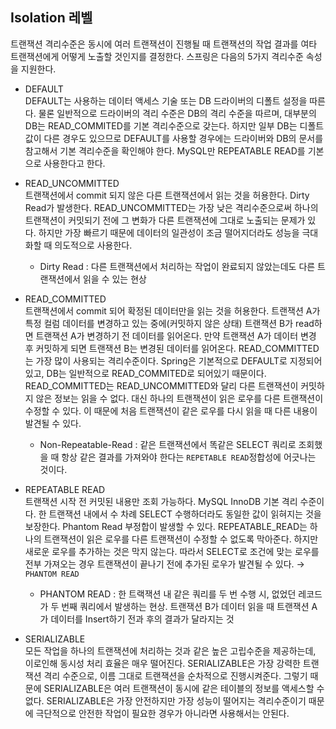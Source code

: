 ## Isolation 레벨
트랜잭션 격리수준은 동시에 여러 트랜잭션이 진행될 때 트랜잭션의 작업 결과를 여타 트랜잭션에게 어떻게 노출할 것인지를 결정한다. 스프링은 다음의 5가지 격리수준 속성을 지원한다.

- DEFAULT <br>
DEFAULT는 사용하는 데이터 액세스 기술 또는 DB 드라이버의 디폴트 설정을 따른다. 
물론 일반적으로 드라이버의 격리 수준은 DB의 격리 수준을 따르며, 대부분의 DB는 READ_COMMITED를 기본 격리수준으로 갖는다. 
하지만 일부 DB는 디폴트 값이 다른 경우도 있으므로 DEFAULT를 사용할 경우에는 드라이버와 DB의 문서를 참고해서 기본 격리수준을 확인해야 한다. MySQL만 REPEATABLE READ를 기본으로 사용한다고 한다.

- READ_UNCOMMITTED <br>
트랜잭션에서 commit 되지 않은 다른 트랜잭션에서 읽는 것을 허용한다. Dirty Read가 발생한다.
READ_UNCOMMITTED는 가장 낮은 격리수준으로써 하나의 트랜잭션이 커밋되기 전에 그 변화가 다른 트랜잭션에 그대로 노출되는 문제가 있다. 하지만 가장 빠르기 때문에 데이터의 일관성이 조금 떨어지더라도 성능을 극대화할 때 의도적으로 사용한다.
  - Dirty Read : 다른 트랜잭션에서 처리하는 작업이 완료되지 않았는데도 다른 트랜잭션에서 읽을 수 있는 현상
    
- READ_COMMITTED <br>
트랜잭션에서 commit 되어 확정된 데이터만을 읽는 것을 허용한다.
트랜잭션 A가 특정 컬럼 데이터를 변경하고 있는 중에(커밋하지 않은 상태) 트랜잭션 B가 read하면 트랜잭션 A가 변경하기 전 데이터를 읽어온다. 만약 트랜잭션 A가 데이터 변경 후 커밋하게 되면 트랜잭션 B는 변경된 데이터를 읽어온다.
READ_COMMITTED는 가장 많이 사용되는 격리수준이다. Spring은 기본적으로 DEFAULT로 지정되어 있고, DB는 일반적으로 READ_COMMITED로 되어있기 때문이다. READ_COMMITTED는 READ_UNCOMMITTED와 달리 다른 트랜잭션이 커밋하지 않은 정보는 읽을 수 없다. 대신 하나의 트랜잭션이 읽은 로우를 다른 트랜잭션이 수정할 수 있다. 이 때문에 처음 트랜잭션이 같은 로우를 다시 읽을 때 다른 내용이 발견될 수 있다.
  - Non-Repeatable-Read : 같은 트랜잭션에서 똑같은 SELECT 쿼리로 조회했을 때 항상 같은 결과를 가져와야 한다는 `REPETABLE READ`정합성에 어긋나는 것이다.
    
- REPEATABLE READ <br>
트랜잭션 시작 전 커밋된 내용만 조회 가능하다. MySQL InnoDB 기본 격리 수준이다. 한 트랜잭션 내에서 수 차례 SELECT 수행하더라도 동일한 값이 읽혀지는 것을 보장한다. Phantom Read 부정합이 발생할 수 있다.
REPEATABLE_READ는 하나의 트랜잭션이 읽은 로우를 다른 트랜잭션이 수정할 수 없도록 막아준다. 하지만 새로운 로우를 추가하는 것은 막지 않는다. 따라서 SELECT로 조건에 맞는 로우를 전부 가져오는 경우 트랜잭션이 끝나기 전에 추가된 로우가 발견될 수 있다. → `PHANTOM READ`
  - PHANTOM READ : 한 트랙잭션 내 같은 쿼리를 두 번 수행 시, 없었던 레코드가 두 번째 쿼리에서 발생하는 현상. 트랜잭션 B가 데이터 읽을 때 트랜잭션 A가 데이터를 Insert하기 전과 후의 결과가 달라지는 것
    
- SERIALIZABLE <br>
모든 작업을 하나의 트랜잭션에 처리하는 것과 같은 높은 고립수준을 제공하는데, 이로인해 동시성 처리 효율은 매우 떨어진다.
SERIALIZABLE은 가장 강력한 트랜잭션 격리 수준으로, 이름 그대로 트랜잭션을 순차적으로 진행시켜준다. 그렇기 때문에 SERIALIZABLE은 여러 트랜잭션이 동시에 같은 테이블의 정보를 액세스할 수 없다. SERIALIZABLE은 가장 안전하지만 가장 성능이 떨어지는 격리수준이기 때문에 극단적으로 안전한 작업이 필요한 경우가 아니라면 사용해서는 안된다.
